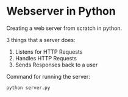 # Webserver in Python

Creating a web server from scratch in python.

3 things that a server does:

1. Listens for HTTP Requests
2. Handles HTTP Requests
3. Sends Responses back to a user

Command for running the server:

```
python server.py
```
